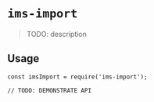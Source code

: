 # `ims-import`

> TODO: description

## Usage

```
const imsImport = require('ims-import');

// TODO: DEMONSTRATE API
```
